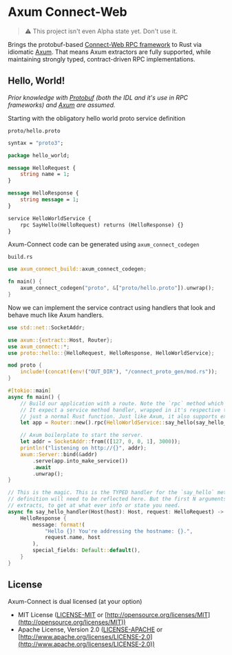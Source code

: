 # Axum Connect-Web

> ⚠️ This project isn't even Alpha state yet. Don't use it.

Brings the protobuf-based [Connect-Web RPC
framework](https://connect.build/docs/introduction) to Rust via idiomatic
[Axum](https://github.com/tokio-rs/axum). That means Axum extractors are fully
supported, while maintaining strongly typed, contract-driven RPC
implementations.

## Hello, World!

_Prior knowledge with [Protobuf](https://github.com/protocolbuffers/protobuf)
(both the IDL and it's use in RPC frameworks) and
[Axum](https://github.com/tokio-rs/axum) are assumed._

Starting with the obligatory hello world proto service definition

`proto/hello.proto`

```protobuf
syntax = "proto3";

package hello_world;

message HelloRequest {
    string name = 1;
}

message HelloResponse {
    string message = 1;
}

service HelloWorldService {
    rpc SayHello(HelloRequest) returns (HelloResponse) {}
}

```

Axum-Connect code can be generated using `axum_connect_codegen`

`build.rs`

```rust
use axum_connect_build::axum_connect_codegen;

fn main() {
    axum_connect_codegen("proto", &["proto/hello.proto"]).unwrap();
}
```

Now we can implement the service contract using handlers that look and behave
much like Axum handlers.

```rust
use std::net::SocketAddr;

use axum::{extract::Host, Router};
use axum_connect::*;
use proto::hello::{HelloRequest, HelloResponse, HelloWorldService};

mod proto {
    include!(concat!(env!("OUT_DIR"), "/connect_proto_gen/mod.rs"));
}

#[tokio::main]
async fn main() {
    // Build our application with a route. Note the `rpc` method which was added by `axum-connect`.
    // It expect a service method handler, wrapped in it's respective type. The handler (below) is
    // just a normal Rust function. Just like Axum, it also supports extractors!
    let app = Router::new().rpc(HelloWorldService::say_hello(say_hello_handler));

    // Axum boilerplate to start the server.
    let addr = SocketAddr::from(([127, 0, 0, 1], 3000));
    println!("listening on http://{}", addr);
    axum::Server::bind(&addr)
        .serve(app.into_make_service())
        .await
        .unwrap();
}

// This is the magic. This is the TYPED handler for the `say_hello` method, changes to the proto
// definition will need to be reflected here. But the first N arguments can be standard Axum
// extracts, to get at what ever info or state you need.
async fn say_hello_handler(Host(host): Host, request: HelloRequest) -> HelloResponse {
    HelloResponse {
        message: format!(
            "Hello {}! You're addressing the hostname: {}.",
            request.name, host
        ),
        special_fields: Default::default(),
    }
}
```

## License

Axum-Connect is dual licensed (at your option)

- MIT License ([LICENSE-MIT](LICENSE-MIT) or [http://opensource.org/licenses/MIT](http://opensource.org/licenses/MIT))
- Apache License, Version 2.0 ([LICENSE-APACHE](LICENSE-APACHE) or [http://www.apache.org/licenses/LICENSE-2.0](http://www.apache.org/licenses/LICENSE-2.0))
